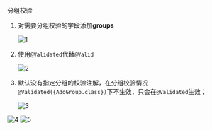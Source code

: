 分组校验

1. 对需要分组校验的字段添加**groups**

   ![1][]

2. 使用`@Validated`代替`@Valid`

   ![2][]

3. 默认没有指定分组的校验注解，在分组校验情况`@Validated({AddGroup.class})`下不生效，只会在`@Validated`生效；

   ![3][]

![4][]
![5][]





[1]: https://blog-1252667810.cos.ap-shanghai.myqcloud.com/image/2020/09/f1cf9e73c7ea44f78f22228a0d645fdb.png
[2]: https://blog-1252667810.cos.ap-shanghai.myqcloud.com/image/2020/09/0173c5f9f89d440581f5977fa1d125fd.png
[3]: https://blog-1252667810.cos.ap-shanghai.myqcloud.com/image/2020/09/47a004df3492488a8dc454530cf699ba.png
[4]: https://blog-1252667810.cos.ap-shanghai.myqcloud.com/image/2020/09/5792e2e45fd9429db7f25f6e2fb9f56c.png
[5]: https://blog-1252667810.cos.ap-shanghai.myqcloud.com/image/2020/09/7b99117580e04e48bd4571d706fb67a2.png
